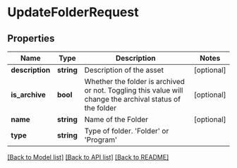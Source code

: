 # UpdateFolderRequest

## Properties

Name | Type | Description | Notes
------------ | ------------- | ------------- | -------------
**description** | **string** | Description of the asset | [optional] 
**is_archive** | **bool** | Whether the folder is archived or not.  Toggling this value will change the archival status of the folder | [optional] 
**name** | **string** | Name of the Folder | [optional] 
**type** | **string** | Type of folder.  &#39;Folder&#39; or &#39;Program&#39; | 

[[Back to Model list]](../README.md#documentation-for-models) [[Back to API list]](../README.md#documentation-for-api-endpoints) [[Back to README]](../README.md)
